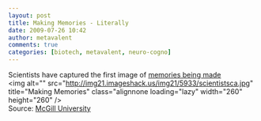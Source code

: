 ```yaml
---
layout: post
title: Making Memories - Literally
date: 2009-07-26 10:42
author: metavalent
comments: true
categories: [biotech, metavalent, neuro-cogno]
---
```

Scientists have captured the first image of <a href="http://www.physorg.com/news164554667.html">memories being made</a><br /><img alt="" src="http://img21.imageshack.us/img21/5933/scientistsca.jpg" title="Making Memories" class="alignnone loading="lazy" width="260" height="260" /><br />
Source: <a href="http://www.mcgill.ca/">McGill University</a>

